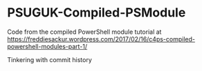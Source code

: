 # PSUGUK-Compiled-PSModule
Code from the compiled PowerShell module tutorial at https://freddiesackur.wordpress.com/2017/02/16/c4ps-compiled-powershell-modules-part-1/

Tinkering with commit history
